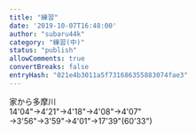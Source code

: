 ```yaml
---
title: "練習"
date: '2019-10-07T16:48:00'
author: "subaru44k"
category: "練習(中)"
status: "publish"
allowComments: true
convertBreaks: false
entryHash: "021e4b3011a5f731686355883074fae3"
---
```

家から多摩川<br>
14'04"→4'21"→4'18"→4'08"→4'07"<br>
→3'56"→3'59"→4'01"→17'39"(60'33")

